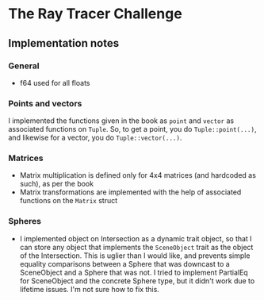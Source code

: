 # The Ray Tracer Challenge
## Implementation notes

### General

- f64 used for all floats

### Points and vectors

I implemented the functions given in the book as `point` and `vector` as associated functions on `Tuple`.
So, to get a point, you do `Tuple::point(...)`, and likewise for a vector, you do `Tuple::vector(...)`.

### Matrices

- Matrix multiplication is defined only for 4x4 matrices (and hardcoded as such), as per the book
- Matrix transformations are implemented with the help of associated functions on the `Matrix` struct

### Spheres

- I implemented object on Intersection as a dynamic trait object, so that I can store any object that implements the `SceneObject` trait as the object of the Intersection. 
This is uglier than I would like, and prevents simple equality comparisons
between a Sphere that was downcast to a SceneObject and a Sphere that was not. I tried to implement PartialEq
for SceneObject and the concrete Sphere type, but it didn't work due to lifetime issues. I'm not sure how to fix this.
